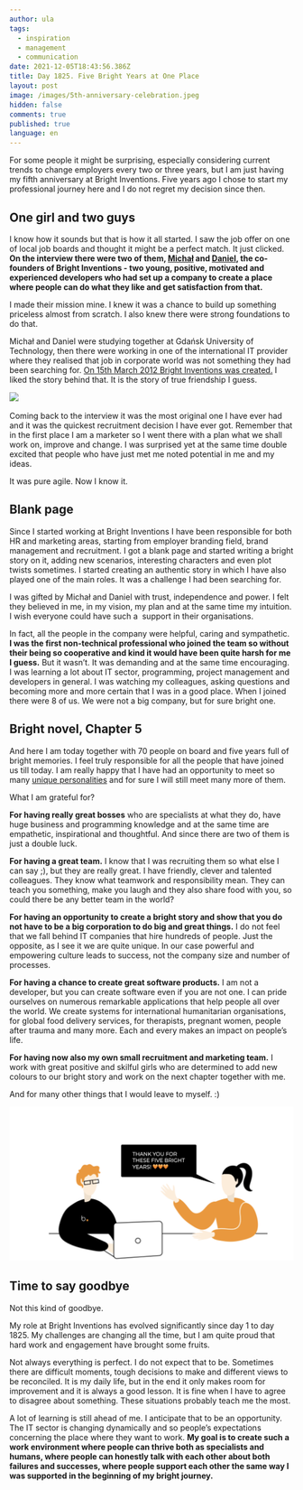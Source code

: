 ```yaml
---
author: ula
tags:
  - inspiration
  - management
  - communication
date: 2021-12-05T18:43:56.386Z
title: Day 1825. Five Bright Years at One Place
layout: post
image: /images/5th-anniversary-celebration.jpeg
hidden: false
comments: true
published: true
language: en
---
```

For some people it might be surprising, especially considering current trends to change employers every two or three years, but I am just having my fifth anniversary at Bright Inventions. Five years ago I chose to start my professional journey here and I do not regret my decision since then. 

## **One girl and two guys** 

I know how it sounds but that is how it all started. I saw the job offer on one of local job boards and thought it might be a perfect match. It just clicked. **On the interview there were two of them, [Michał](https://brightinventions.pl/about-us/michal/) and [Daniel](https://brightinventions.pl/about-us/daniel/), the co-founders of Bright Inventions - two young, positive, motivated and experienced developers who had set up a company to create a place where people can do what they like and get satisfaction from that.** 

I made their mission mine. I knew it was a chance to build up something priceless almost from scratch. I also knew there were strong foundations to do that. 

Michał and Daniel were studying together at Gdańsk University of Technology, then there were working in one of the international IT provider where they realised that job in corporate world was not something they had been searching for. [On 15th March 2012 Bright Inventions was created.](https://brightinventions.pl/about-us/story/) I liked the story behind that. It is the story of true friendship I guess.

![](../../static/images/michał_and_daniel_bright_inventions.jpg "")

Coming back to the interview it was the most original one I have ever had and it was the quickest recruitment decision I have ever got. Remember that in the first place I am a marketer so I went there with a plan what we shall work on, improve and change. I was surprised yet at the same time double excited that people who have just met me noted potential in me and my ideas. 

It was pure agile. Now I know it. 

## **Blank page**

Since I started working at Bright Inventions I have been responsible for both HR and marketing areas, starting from employer branding field, brand management and recruitment. I got a blank page and started writing a bright story on it, adding new scenarios, interesting characters and even plot twists sometimes. I started creating an authentic story in which I have also played one of the main roles. It was a challenge I had been searching for. 

I was gifted by Michał and Daniel with trust, independence and power. I felt they believed in me, in my vision, my plan and at the same time my intuition. I wish everyone could have such a  support in their organisations. 

In fact, all the people in the company were helpful, caring and sympathetic. **I was the first non-technical professional who joined the team so without their being so cooperative and kind it would have been quite harsh for me I guess.** But it wasn’t. It was demanding and at the same time encouraging. I was learning a lot about IT sector, programming, project management and developers in general. I was watching my colleagues, asking questions and becoming more and more certain that I was in a good place. When I joined there were 8 of us. We were not a big company, but for sure bright one.

## **Bright novel, Chapter 5** 

And here I am today together with 70 people on board and five years full of bright memories. I feel truly responsible for all the people that have joined us till today. I am really happy that I have had an opportunity to meet so many [unique personalities](https://brightinventions.pl/about-us/team/) and for sure I will still meet many more of them. 

What I am grateful for?

**For having really great bosses** who are specialists at what they do, have huge business and programming knowledge and at the same time are empathetic, inspirational and thoughtful. And since there are two of them is just a double luck. 

**For having a great team.** I know that I was recruiting them so what else I can say ;), but they are really great. I have friendly, clever and talented colleagues. They know what teamwork and responsibility mean. They can teach you something, make you laugh and they also share food with you, so could there be any better team in the world? 

**For having an opportunity to create a bright story and show that you do not have to be a big corporation to do big and great things.** I do not feel that we fall behind IT companies that hire hundreds of people. Just the opposite, as I see it we are quite unique. In our case powerful and empowering culture leads to success, not the company size and number of processes.

**For having a chance to create great software products.** I am not a developer, but you can create software even if you are not one. I can pride ourselves on numerous remarkable applications that help people all over the world. We create systems for international humanitarian organisations, for global food delivery services, for therapists, pregnant women, people after trauma and many more. Each and every makes an impact on people’s life. 

**For having now also my own small recruitment and marketing team.** I work with great positive and skilful girls who are determined to add new colours to our bright story and work on the next chapter together with me. 

And for many other things that I would leave to myself. :) 

![](../../static/images/thank_you_ula.png "")

## **Time to say goodbye** 

Not this kind of goodbye. 

My role at Bright Inventions has evolved significantly since day 1 to day 1825. My challenges are changing all the time, but I am quite proud that hard work and engagement have brought some fruits. 

Not always everything is perfect. I do not expect that to be. Sometimes there are difficult moments, tough decisions to make and different views to be reconciled. It is my daily life, but in the end it only makes room for improvement and it is always a good lesson. It is fine when I have to agree to disagree about something. These situations probably teach me the most.

A lot of learning is still ahead of me. I anticipate that to be an opportunity. The IT sector is changing dynamically and so people’s expectations concerning the place where they want to work. **My goal is to create such a work environment where people can thrive both as specialists and humans, where people can honestly talk with each other about both failures and successes, where people support each other the same way I was supported in the beginning of my bright journey.**
